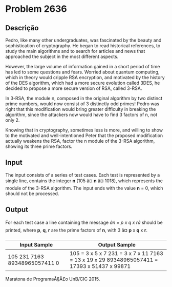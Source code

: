 # Problem 2636

Descrição
----------

Pedro, like many other undergraduates, was fascinated by the beauty and sophistication of cryptography. He began to read historical references, to study the main algorithms and to search for articles and news that approached the subject in the most different aspects.

However, the large volume of information gained in a short period of time has led to some questions and fears. Worried about quantum computing, which in theory would cripple RSA encryption, and motivated by the history of the DES algorithm, which had a more secure evolution called 3DES, he decided to propose a more secure version of RSA, called 3-RSA.

In 3-RSA, the module n, composed in the original algorithm by two distinct prime numbers, would now consist of 3 distinctly odd primes! Pedro was right that this modification would bring greater difficulty in breaking the algorithm, since the attackers now would have to find 3 factors of n, not only 2.

Knowing that in cryptography, sometimes less is more, and willing to show to the motivated and well-intentioned Peter that the proposed modification actually weakens the RSA, factor the n module of the 3-RSA algorithm, showing its three prime factors.

Input
-----

The input consists of a series of test cases. Each test is represented by a single line, contains the integer **n** (105 â¤ **n** â¤ 1018), which represents the module of the 3-RSA algorithm. The input ends with the value **n** = 0, which should not be processed.

Output
------

For each test case a line containing the message *ân = p x q x râ* should be printed, where **p**, **q**, **r** are the prime factors of **n**, with 3 â¤ **p** x **q** x **r**.


| Input Sample | Output Sample |
| --- | --- |
| 105  231  7163  89348965057411  0 | 105 = 3 x 5 x 7  231 = 3 x 7 x 11  7163 = 13 x 19 x 29  89348965057411 = 17393 x 51437 x 99871 |

Maratona de ProgramaÃ§Ã£o UnB/CIC 2015.


